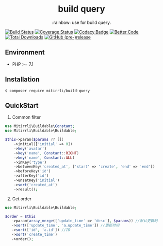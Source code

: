 <h1 align="center"> build query </h1>
<p align="center">:rainbow: use for build query.</p>

[![Build Status](https://travis-ci.org/Mitirrli/build-query.svg?branch=master)](https://travis-ci.org/Mitirrli/build-query)
[![Coverage Status](https://coveralls.io/repos/github/Mitirrli/build-query/badge.svg?branch=master)](https://coveralls.io/github/Mitirrli/build-query?branch=master)
[![Codacy Badge](https://api.codacy.com/project/badge/Grade/0a4fbf4b819b4817a42976e452cef04b)](https://app.codacy.com/gh/Mitirrli/build-query?utm_source=github.com&utm_medium=referral&utm_content=Mitirrli/build-query&utm_campaign=Badge_Grade)
[![Better Code](https://bettercodehub.com/edge/badge/Mitirrli/build-query?branch=master)](https://bettercodehub.com/)
[![Total Downloads](https://poser.pugx.org/mitirrli/build-query/downloads)](https://packagist.org/packages/mitirrli/build-query)
[![GitHub (pre-)release](https://img.shields.io/github/release/mitirrli/build-query/all.svg)](https://github.com/mitirrli/build-query)

## Environment

- PHP >= 7.1

## Installation

```shell script
$ composer require mitirrli/build-query
```

## QuickStart

1. Common filter

```php
use Mitirrli\Buildable\Constant;
use Mitirrli\Buildable\Buildable;

$this->param($params ?? [])
    ->initial(['initial' => 0])
    ->key('avatar')
    ->key('name', Constant::RIGHT)
    ->key('name', Constant::ALL)
    ->inKey('type')
    ->betweenKey('created_at', ['start' => 'create', 'end' => 'end'])
    ->beforeKey('id')
    ->afterKey('id')
    ->unsetKey('initial')
    ->sort('created_at')
    ->result();
```

2. Get order

```php
use Mitirrli\Buildable\Buildable;

$order = $this
   ->param(array_merge(['update_time' => 'desc'], $params)) //默认更新时间排序
   ->sort(['update_time', 'a.update_time']) //更新时间
   ->sort(['id', 'a.id']) //ID
   ->sort('create_time')
   ->order();
```
